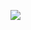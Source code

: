 ![](https://github-readme-stats.vercel.app/api/top-langs/?username=chsrdev&theme=dark&hide_border=true&include_all_commits=true&count_private=false&layout=compact)

<!-- Proudly created with GPRM ( https://gprm.itsvg.in ) -->
